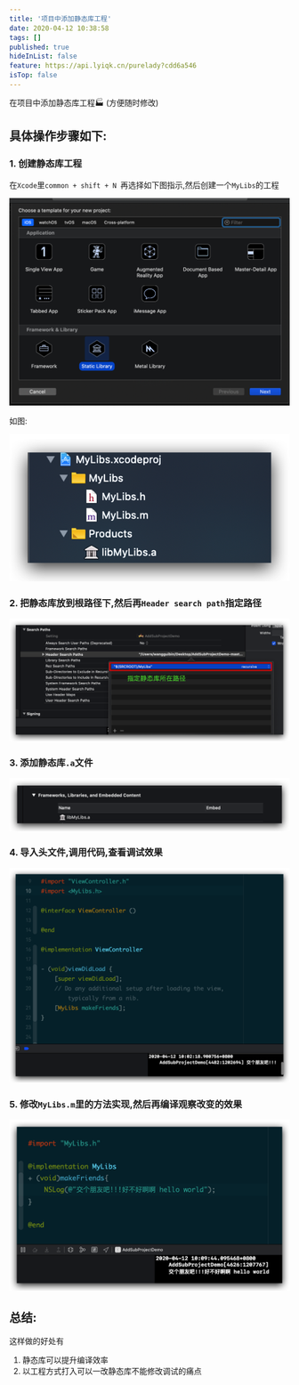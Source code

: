 ```yaml
---
title: '项目中添加静态库工程'
date: 2020-04-12 10:38:58
tags: []
published: true
hideInList: false
feature: https://api.lyiqk.cn/purelady?cdd6a546
isTop: false
---
```

 在项目中添加静态库工程🏭 (方便随时修改)
<!--more-->
## 具体操作步骤如下:

### 1. 创建静态库工程

在`Xcode`里`common + shift + N `再选择如下图指示,然后创建一个`MyLibs`的工程

![](https://github.com/WangGuibin/MyFilesRepo/blob/master/images/staticlib1.png?raw=true)


如图:

![](https://github.com/WangGuibin/MyFilesRepo/blob/master/images/staticlib2.png?raw=true)

###  2. 把静态库放到根路径下,然后再`Header search path`指定路径

![](https://github.com/WangGuibin/MyFilesRepo/blob/master/images/staticlib3.png?raw=true)

### 3. 添加静态库`.a`文件

![](https://github.com/WangGuibin/MyFilesRepo/blob/master/images/staticlib4.png?raw=true)

### 4. 导入头文件,调用代码,查看调试效果

![](https://github.com/WangGuibin/MyFilesRepo/blob/master/images/staticlib5.png?raw=true)

### 5.  修改`MyLibs.m`里的方法实现,然后再编译观察改变的效果

![](https://github.com/WangGuibin/MyFilesRepo/blob/master/images/staticlib6.png?raw=true)



## 总结:

这样做的好处有

1. 静态库可以提升编译效率
2. 以工程方式打入可以一改静态库不能修改调试的痛点


